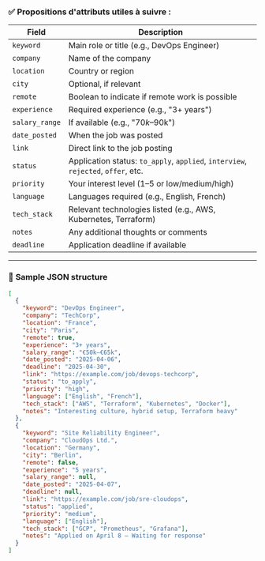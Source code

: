
### ✅ **Propositions d'attributs utiles à suivre** :

| Field              | Description |
|-------------------|-------------|
| `keyword`         | Main role or title (e.g., DevOps Engineer) |
| `company`         | Name of the company |
| `location`        | Country or region |
| `city`            | Optional, if relevant |
| `remote`          | Boolean to indicate if remote work is possible |
| `experience`      | Required experience (e.g., "3+ years") |
| `salary_range`    | If available (e.g., "$70k–$90k") |
| `date_posted`     | When the job was posted |
| `link`            | Direct link to the job posting |
| `status`          | Application status: `to_apply`, `applied`, `interview`, `rejected`, `offer`, etc. |
| `priority`        | Your interest level (1–5 or low/medium/high) |
| `language`        | Languages required (e.g., English, French) |
| `tech_stack`      | Relevant technologies listed (e.g., AWS, Kubernetes, Terraform) |
| `notes`           | Any additional thoughts or comments |
| `deadline`        | Application deadline if available |

---

### 🧱 **Sample JSON structure**

```json
[
  {
    "keyword": "DevOps Engineer",
    "company": "TechCorp",
    "location": "France",
    "city": "Paris",
    "remote": true,
    "experience": "3+ years",
    "salary_range": "€50k–€65k",
    "date_posted": "2025-04-06",
    "deadline": "2025-04-30",
    "link": "https://example.com/job/devops-techcorp",
    "status": "to_apply",
    "priority": "high",
    "language": ["English", "French"],
    "tech_stack": ["AWS", "Terraform", "Kubernetes", "Docker"],
    "notes": "Interesting culture, hybrid setup, Terraform heavy"
  },
  {
    "keyword": "Site Reliability Engineer",
    "company": "CloudOps Ltd.",
    "location": "Germany",
    "city": "Berlin",
    "remote": false,
    "experience": "5 years",
    "salary_range": null,
    "date_posted": "2025-04-07",
    "deadline": null,
    "link": "https://example.com/job/sre-cloudops",
    "status": "applied",
    "priority": "medium",
    "language": ["English"],
    "tech_stack": ["GCP", "Prometheus", "Grafana"],
    "notes": "Applied on April 8 – Waiting for response"
  }
]
```

